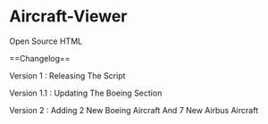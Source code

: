 # Aircraft-Viewer
Open Source HTML

==Changelog==

Version 1 : Releasing The Script

Version 1.1 : Updating The Boeing Section

Version 2 : Adding 2 New Boeing Aircraft And 7 New Airbus Aircraft
